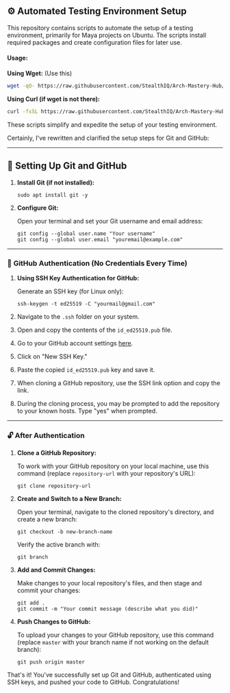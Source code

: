 ## ⚙ Automated Testing Environment Setup

This repository contains scripts to automate the setup of a testing environment, primarily for Maya projects on Ubuntu. The scripts install required packages and create configuration files for later use.

#### Usage:

**Using Wget:** (Use this)

```bash
wget -qO- https://raw.githubusercontent.com/StealthIQ/Arch-Mastery-Hub/master/Testing-Env/ubuntu.sh | bash
```

**Using Curl (if wget is not there):**

```bash
curl -fsSL https://raw.githubusercontent.com/StealthIQ/Arch-Mastery-Hub/master/Testing-Env/ubuntu.sh | bash
```

These scripts simplify and expedite the setup of your testing environment.

Certainly, I've rewritten and clarified the setup steps for Git and GitHub:

---

## 🦄 **Setting Up Git and GitHub**

1. **Install Git (if not installed):**

   ```shell
   sudo apt install git -y
   ```
   
2. **Configure Git:**

   Open your terminal and set your Git username and email address:

   ```shell
   git config --global user.name "Your username"
   git config --global user.email "youremail@example.com"
   ```
---

### 🔑 **GitHub Authentication (No Credentials Every Time)**

1. **Using SSH Key Authentication for GitHub:**

   Generate an SSH key (for Linux only):

   ```shell
   ssh-keygen -t ed25519 -C "yourmail@gmail.com"
   ```

2. Navigate to the `.ssh` folder on your system.
3. Open and copy the contents of the `id_ed25519.pub` file.
4. Go to your GitHub account settings [here](https://github.com/settings/keys).
5. Click on "New SSH Key."
6. Paste the copied `id_ed25519.pub` key and save it.
7. When cloning a GitHub repository, use the SSH link option and copy the link.
8. During the cloning process, you may be prompted to add the repository to your known hosts. Type "yes" when prompted.
---
### 🔓 **After Authentication**

1. **Clone a GitHub Repository:**

   To work with your GitHub repository on your local machine, use this command (replace `repository-url` with your repository's URL):

   ```shell
   git clone repository-url
   ```

2. **Create and Switch to a New Branch:**

   Open your terminal, navigate to the cloned repository's directory, and create a new branch:

   ```shell
   git checkout -b new-branch-name
   ```

   Verify the active branch with:

   ```shell
   git branch
   ```

3. **Add and Commit Changes:**

   Make changes to your local repository's files, and then stage and commit your changes:

   ```shell
   git add .
   git commit -m "Your commit message (describe what you did)"
   ```

4. **Push Changes to GitHub:**

   To upload your changes to your GitHub repository, use this command (replace `master` with your branch name if not working on the default branch):

   ```shell
   git push origin master
   ```

That's it! You've successfully set up Git and GitHub, authenticated using SSH keys, and pushed your code to GitHub. Congratulations! 